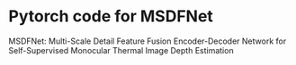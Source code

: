 # Pytorch code for MSDFNet
MSDFNet: Multi-Scale Detail Feature Fusion Encoder-Decoder Network for Self-Supervised Monocular Thermal Image Depth Estimation
